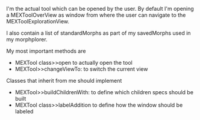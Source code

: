 I'm the actual tool which can be opened by the user. By default I'm opening a MEXToolOverView as window from where the user can navigate to the MEXToolExplorationView.

I also contain a list of standardMorphs as part of my savedMorphs used in my morphplorer.

My most important methods are
- MEXTool class>>open					to actually open the tool
- MEXTool>>changeViewTo:			to switch the current view

Classes that inherit from me should implement
- MEXTool>>buildChildrenWith:			to define which children specs should be built
- MEXTool class>>labelAddition			to define how the window should be labeled
			
